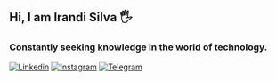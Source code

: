 
## Hi, I am Irandi Silva 🖐️
### Constantly seeking knowledge in the world of technology.


[![Linkedin](https://img.shields.io/badge/LinkedIn-0077B5?style=for-the-badge&logo=linkedin&logoColor=white)](https://www.linkedin.com/in/irandi-silva-8166a1266/)
[![Instagram](https://img.shields.io/badge/Instagram-E4405F?style=for-the-badge&logo=instagram&logoColor=white)](https://instagram.com/irandisilvaa_)
[![Telegram](https://img.shields.io/badge/Telegram-2CA5E0?style=for-the-badge&logo=telegram&logoColor=white)](https://t.me/Irandisilva)




